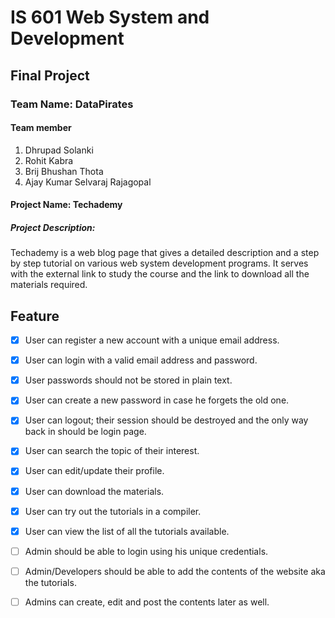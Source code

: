 # IS 601 Web System and Development
## Final Project
### Team Name: DataPirates
#### Team member
1. Dhrupad Solanki
2. Rohit Kabra
3. Brij Bhushan Thota
4. Ajay Kumar Selvaraj Rajagopal
#### Project Name: Techademy
##### Project Description:
Techademy is a web blog page that gives a detailed description and a step by step tutorial on various web system development programs. It serves with the external link to study the course and the link to download all the materials required.


## Feature
- [X] User can register a new account with a unique email address.

- [X] User can login with a valid email address and password.

- [X] User passwords should not be stored in plain text.

- [X] User can create a new password in case he forgets the old one.

- [X] User can logout; their session should be destroyed and the only way back in should be login page.

- [X] User can search the topic of their interest.

- [X] User can edit/update their profile.

- [X] User can download the materials.

- [X] User can try out the tutorials in a compiler.

- [X] User can view the list of all the tutorials available.

- [ ] Admin should be able to login using his unique credentials.

- [ ] Admin/Developers should be able to  add the contents of the website aka the tutorials.

- [ ] Admins can create, edit and post the contents later as well.





